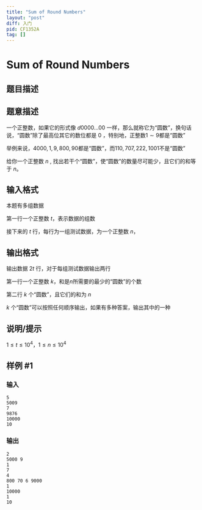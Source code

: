 ```yaml
---
title: "Sum of Round Numbers"
layout: "post"
diff: 入门
pid: CF1352A
tag: []
---
```


# Sum of Round Numbers

## 题目描述

## 题意描述

一个正整数，如果它的形式像 $d0000...00$ 一样，那么就称它为“圆数”，换句话说，“圆数”除了最高位其它的数位都是 $0$ ，特别地，正整数$1\sim9$都是“圆数”

举例来说，$4000,1,9,800,90$都是“圆数”，而$110,707,222,1001$不是“圆数”

给你一个正整数 $n$ , 找出若干个“圆数”，使“圆数”的数量尽可能少，且它们的和等于 $n$。

## 输入格式

本题有多组数据

第一行一个正整数 $t$，表示数据的组数

接下来的 $t$ 行，每行为一组测试数据，为一个正整数 $n$，

## 输出格式

输出数据 $2t$ 行，对于每组测试数据输出两行

第一行一个正整数 $k$，和是$n$所需要的最少的“圆数”的个数

第二行 $k$ 个“圆数”，且它们的和为 $n$

$k$ 个“圆数”可以按照任何顺序输出，如果有多种答案，输出其中的一种

## 说明/提示

$1 \leq t \leq 10^4$，$1 \leq n \leq 10^4$

## 样例 #1

### 输入

```
5
5009
7
9876
10000
10
```

### 输出

```
2
5000 9
1
7 
4
800 70 6 9000 
1
10000 
1
10
```

